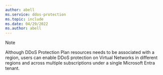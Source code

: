 ```yaml
---
author: abell
ms.service: ddos-protection
ms.topic: include
ms.date: 04/29/2022
ms.author: abell
---
```


>[!NOTE]
>Although DDoS Protection Plan resources needs to be associated with a region, users can enable DDoS protection on Virtual Networks in different regions and across multiple subscriptions under a single Microsoft Entra tenant.
